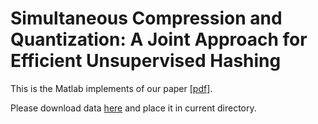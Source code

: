 # Simultaneous Compression and Quantization: A Joint Approach for Efficient Unsupervised Hashing


This is the Matlab implements of our paper [[pdf]](https://arxiv.org/abs/1707.00809). 

Please download data [here](http://www.mediafire.com/?pm85e0tdmm078) and place it in current directory.